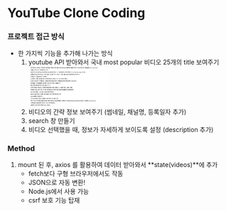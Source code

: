 # YouTube Clone Coding

### 프로젝트 접근 방식

- 한 가지씩 기능을 추가해 나가는 방식
  1. youtube API 받아와서 국내 most popular 비디오 25개의 title 보여주기
     <img src="./screenshot/1.JPG" width="180px" title="step 1" alt="step_1"/>
  2. 비디오의 간략 정보 보여주기 (썸네일, 채널명, 등록일자 추가)
  3. search 창 만들기
  4. 비디오 선택했을 때, 정보가 자세하게 보이도록 설정 (description 추가)

### Method

1. mount 된 후, axios 를 활용하여 데이터 받아와서 **state(videos)**에 추가
   - fetch보다 구형 브라우저에서도 작동
   - JSON으로 자동 변환!
   - Node.js에서 사용 가능
   - csrf 보호 기능 탑재
